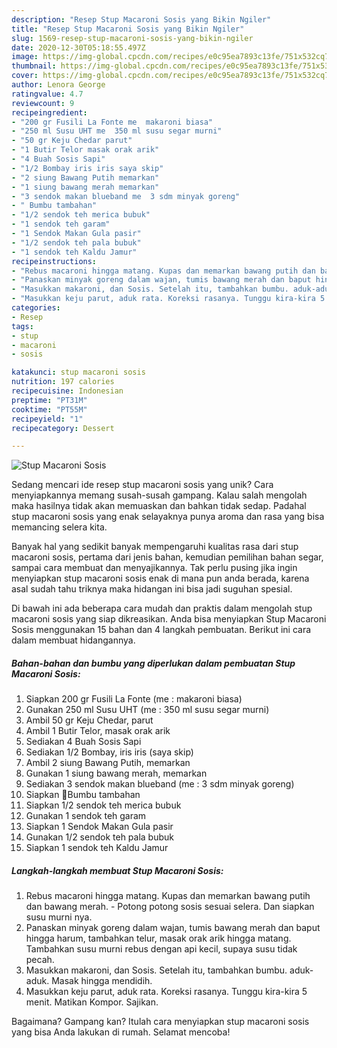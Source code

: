 ```yaml
---
description: "Resep Stup Macaroni Sosis yang Bikin Ngiler"
title: "Resep Stup Macaroni Sosis yang Bikin Ngiler"
slug: 1569-resep-stup-macaroni-sosis-yang-bikin-ngiler
date: 2020-12-30T05:18:55.497Z
image: https://img-global.cpcdn.com/recipes/e0c95ea7893c13fe/751x532cq70/stup-macaroni-sosis-foto-resep-utama.jpg
thumbnail: https://img-global.cpcdn.com/recipes/e0c95ea7893c13fe/751x532cq70/stup-macaroni-sosis-foto-resep-utama.jpg
cover: https://img-global.cpcdn.com/recipes/e0c95ea7893c13fe/751x532cq70/stup-macaroni-sosis-foto-resep-utama.jpg
author: Lenora George
ratingvalue: 4.7
reviewcount: 9
recipeingredient:
- "200 gr Fusili La Fonte me  makaroni biasa"
- "250 ml Susu UHT me  350 ml susu segar murni"
- "50 gr Keju Chedar parut"
- "1 Butir Telor masak orak arik"
- "4 Buah Sosis Sapi"
- "1/2 Bombay iris iris saya skip"
- "2 siung Bawang Putih memarkan"
- "1 siung bawang merah memarkan"
- "3 sendok makan blueband me  3 sdm minyak goreng"
- " Bumbu tambahan"
- "1/2 sendok teh merica bubuk"
- "1 sendok teh garam"
- "1 Sendok Makan Gula pasir"
- "1/2 sendok teh pala bubuk"
- "1 sendok teh Kaldu Jamur"
recipeinstructions:
- "Rebus macaroni hingga matang. Kupas dan memarkan bawang putih dan bawang merah. Potong potong sosis sesuai selera. Dan siapkan susu murni nya."
- "Panaskan minyak goreng dalam wajan, tumis bawang merah dan baput hingga harum, tambahkan telur, masak orak arik hingga matang. Tambahkan susu murni rebus dengan api kecil, supaya susu tidak pecah."
- "Masukkan makaroni, dan Sosis. Setelah itu, tambahkan bumbu. aduk-aduk. Masak hingga mendidih."
- "Masukkan keju parut, aduk rata. Koreksi rasanya. Tunggu kira-kira 5 menit. Matikan Kompor. Sajikan."
categories:
- Resep
tags:
- stup
- macaroni
- sosis

katakunci: stup macaroni sosis 
nutrition: 197 calories
recipecuisine: Indonesian
preptime: "PT31M"
cooktime: "PT55M"
recipeyield: "1"
recipecategory: Dessert

---
```



![Stup Macaroni Sosis](https://img-global.cpcdn.com/recipes/e0c95ea7893c13fe/751x532cq70/stup-macaroni-sosis-foto-resep-utama.jpg)

Sedang mencari ide resep stup macaroni sosis yang unik? Cara menyiapkannya memang susah-susah gampang. Kalau salah mengolah maka hasilnya tidak akan memuaskan dan bahkan tidak sedap. Padahal stup macaroni sosis yang enak selayaknya punya aroma dan rasa yang bisa memancing selera kita.

Banyak hal yang sedikit banyak mempengaruhi kualitas rasa dari stup macaroni sosis, pertama dari jenis bahan, kemudian pemilihan bahan segar, sampai cara membuat dan menyajikannya. Tak perlu pusing jika ingin menyiapkan stup macaroni sosis enak di mana pun anda berada, karena asal sudah tahu triknya maka hidangan ini bisa jadi suguhan spesial.




Di bawah ini ada beberapa cara mudah dan praktis dalam mengolah stup macaroni sosis yang siap dikreasikan. Anda bisa menyiapkan Stup Macaroni Sosis menggunakan 15 bahan dan 4 langkah pembuatan. Berikut ini cara dalam membuat hidangannya.

<!--inarticleads1-->

##### Bahan-bahan dan bumbu yang diperlukan dalam pembuatan Stup Macaroni Sosis:

1. Siapkan 200 gr Fusili La Fonte (me : makaroni biasa)
1. Gunakan 250 ml Susu UHT (me : 350 ml susu segar murni)
1. Ambil 50 gr Keju Chedar, parut
1. Ambil 1 Butir Telor, masak orak arik
1. Sediakan 4 Buah Sosis Sapi
1. Sediakan 1/2 Bombay, iris iris (saya skip)
1. Ambil 2 siung Bawang Putih, memarkan
1. Gunakan 1 siung bawang merah, memarkan
1. Sediakan 3 sendok makan blueband (me : 3 sdm minyak goreng)
1. Siapkan  📌Bumbu tambahan
1. Siapkan 1/2 sendok teh merica bubuk
1. Gunakan 1 sendok teh garam
1. Siapkan 1 Sendok Makan Gula pasir
1. Gunakan 1/2 sendok teh pala bubuk
1. Siapkan 1 sendok teh Kaldu Jamur




<!--inarticleads2-->

##### Langkah-langkah membuat Stup Macaroni Sosis:

1. Rebus macaroni hingga matang. Kupas dan memarkan bawang putih dan bawang merah. - Potong potong sosis sesuai selera. Dan siapkan susu murni nya.
1. Panaskan minyak goreng dalam wajan, tumis bawang merah dan baput hingga harum, tambahkan telur, masak orak arik hingga matang. Tambahkan susu murni rebus dengan api kecil, supaya susu tidak pecah.
1. Masukkan makaroni, dan Sosis. Setelah itu, tambahkan bumbu. aduk-aduk. Masak hingga mendidih.
1. Masukkan keju parut, aduk rata. Koreksi rasanya. Tunggu kira-kira 5 menit. Matikan Kompor. Sajikan.




Bagaimana? Gampang kan? Itulah cara menyiapkan stup macaroni sosis yang bisa Anda lakukan di rumah. Selamat mencoba!

